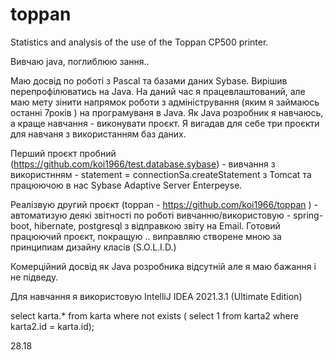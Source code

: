 # toppan
Statistics and analysis of the use of the Toppan CP500 printer.

Вивчаю java, поглиблюю зання..

Маю досвід по роботі з Pascal та базами даних Sybase. 
Вирішив перепрофілюватись на Java.
На даний час я працевлаштований, але маю мету зінити напрямок роботи з адміністрування (яким я займаюсь останні 7років ) 
на програмуваня в Java.
Як Java розробник я навчаюсь, а краще навчання - виконувати проєкт. 
Я вигадав для себе три проєкти для навчаня з використанням баз даних. 

Перший проєкт пробний (https://github.com/koi1966/test.database.sybase) - 
вивчання з використнням - statement = connectionSa.createStatement 
з Tomcat та працюючою в нас Sybase Adaptive Server Enterpeyse.

Реалізвую другий проєкт (toppan - https://github.com/koi1966/toppan ) - aвтоматизую деякі звітності по роботі 
вивчанню/використовую - spring-boot, hibernate, postgresql з відправкою звіту на Email. 
Готовий працюючий проєкт, покращую .. виправляю створене мною за принципиам дизайну класів (S.O.L.I.D.)

Комерційний досвід як Java розробника відсутній але я маю бажання і не підведу.

Для навчання я використовую IntelliJ IDEA 2021.3.1 (Ultimate Edition)


select karta.*
from karta
where not exists (
select 1
from karta2
where karta2.id = karta.id);

28.18